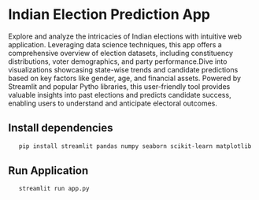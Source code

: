 # Indian Election Prediction App
Explore and analyze the intricacies of Indian elections with intuitive web application. Leveraging data science techniques, this app offers a comprehensive overview of election datasets, including constituency 
distributions, voter demographics, and party performance.Dive into visualizations showcasing state-wise trends and candidate predictions based on key factors like gender, age, and financial assets. 
Powered by Streamlit and popular Pytho libraries, this user-friendly tool provides valuable insights into past elections and predicts candidate success, enabling users to understand and anticipate electoral outcomes.

## Install dependencies
```bash
   pip install streamlit pandas numpy seaborn scikit-learn matplotlib
```
## Run Application
```bash
   streamlit run app.py
```



